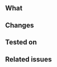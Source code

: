 <!-- ❤️ Thank you for your contribution! ❤️ -->

## What

<!--
  Enter a short description on what this pull-request does.
  Examples:
    This PR adds support for the HEVC format.
    This PR fixes a "unsupported device" error on iPhone 8 and below.
    This PR fixes a typo in a CameraError.
    This PR adds support for Quadruple Cameras.
-->

## Changes

<!--
  Create a short list of logic-changes.
  Examples:
    * This PR changes the default value of X to Y.
    * This PR changes the configure() function to cache results.
-->

## Tested on

<!--
  Create a short list of devices and operating-systems you have tested this change on. (And verified that everything works as expected).
  Examples:
    * iPhone 11 Pro, iOS 14.3
    * Huawai P20, Android 10
-->

## Related issues

<!--
  Link related issues here.
  Examples:
    * Fixes #29
    * Closes #30
    * Resolves #5
-->
